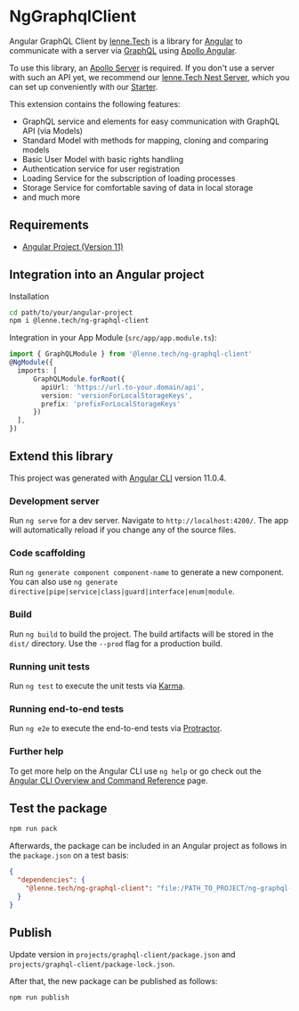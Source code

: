 # NgGraphqlClient

Angular GraphQL Client by [lenne.Tech](https://lenne.tech) is a library for [Angular](https://angular.io/) to communicate with a server via [GraphQL](https://graphql.org/) using [Apollo Angular](https://apollo-angular.com/docs/).

To use this library, an [Apollo Server](https://www.apollographql.com/docs/apollo-server/) is required. If you don't use a server with such an API yet, we recommend our [lenne.Tech Nest Server](https://github.com/lenneTech/nest-server), 
which you can set up conveniently with our [Starter](https://github.com/lenneTech/nest-server-starter).

This extension contains the following features:
- GraphQL service and elements for easy communication with GraphQL API (via Models)
- Standard Model with methods for mapping, cloning and comparing models
- Basic User Model with basic rights handling
- Authentication service for user registration
- Loading Service for the subscription of loading processes
- Storage Service for comfortable saving of data in local storage
- and much more

## Requirements

- [Angular Project (Version 11)](https://angular.io/tutorial/toh-pt0)

## Integration into an Angular project

Installation
```bash
cd path/to/your/angular-project
npm i @lenne.tech/ng-graphql-client
```

Integration in your App Module (`src/app/app.module.ts`):

```typescript
import { GraphQLModule } from '@lenne.tech/ng-graphql-client'
@NgModule({
  imports: [
      GraphQLModule.forRoot({
        apiUrl: 'https://url.to-your.domain/api',
        version: 'versionForLocalStorageKeys',
        prefix: 'prefixForLocalStorageKeys'
      })
  ],
})
```

## Extend this library

This project was generated with [Angular CLI](https://github.com/angular/angular-cli) version 11.0.4.

### Development server

Run `ng serve` for a dev server. Navigate to `http://localhost:4200/`. The app will automatically reload if you change any of the source files.

### Code scaffolding

Run `ng generate component component-name` to generate a new component. You can also use `ng generate directive|pipe|service|class|guard|interface|enum|module`.

### Build

Run `ng build` to build the project. The build artifacts will be stored in the `dist/` directory. Use the `--prod` flag for a production build.

### Running unit tests

Run `ng test` to execute the unit tests via [Karma](https://karma-runner.github.io).

### Running end-to-end tests

Run `ng e2e` to execute the end-to-end tests via [Protractor](http://www.protractortest.org/).

### Further help

To get more help on the Angular CLI use `ng help` or go check out the [Angular CLI Overview and Command Reference](https://angular.io/cli) page.

## Test the package

```bash
npm run pack
```

Afterwards, the package can be included in an Angular project as follows in the `package.json` on a test basis:
```json
{
  "dependencies": {
    "@lenne.tech/ng-graphql-client": "file:/PATH_TO_PROJECT/ng-graphql-client/dist/graphql-client/lenne.tech-ng-graphql-client-0.1.7.tgz"
  }
}
```

## Publish

Update version in `projects/graphql-client/package.json` and `projects/graphql-client/package-lock.json`.

After that, the new package can be published as follows:
```bash
npm run publish
```

